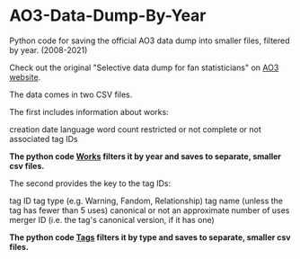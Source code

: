 # AO3-Data-Dump-By-Year
Python code for saving the official AO3 data dump into smaller files, filtered by year. (2008-2021)

Check out the original "Selective data dump for fan statisticians" on [AO3 website](https://www.archiveofourown.org/admin_posts/18804).

The data comes in two CSV files.

The first includes information about works:

creation date
language
word count
restricted or not
complete or not
associated tag IDs

__The python code [Works](Works.ipynb) filters it by year and saves to separate, smaller csv files.__

The second provides the key to the tag IDs:

tag ID
tag type (e.g. Warning, Fandom, Relationship)
tag name (unless the tag has fewer than 5 uses)
canonical or not
an approximate number of uses
merger ID (i.e. the tag's canonical version, if it has one)

__The python code [Tags](Tags.ipynb) filters it by type and saves to separate, smaller csv files.__




    

